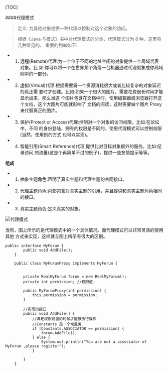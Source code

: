 [TOC]

####代理模式


>定义:  为其他对象提供一种代理以控制对这个对象的访问。

>根据《Java 与模式》书中对代理模式的分类，代理模式分为 8 种，这里将几种常见的、 重要的列举如下:
>- 1) 远程(Remote)代理:为一个位于不同的地址空间的对象提供一个局域代表对象。比 如:你可以将一个在世界某个角落一台机器通过代理假象成你局域网中的一部分。- 2) 虚拟(Virtual)代理:根据需要将一个资源消耗很大或者比较复杂的对象延迟的真正需 要时才创建。比如:如果一个很大的图片，需要花费很长时间才能显示出来，那么当这 个图片包含在文档中时，使用编辑器或浏览器打开这个文档，这个大图片可能就影响了 文档的阅读，这时需要做个图片 Proxy 来代替真正的图片。- 3) 保护(Protect or Access)代理:控制对一个对象的访问权限。比如:在论坛中，不同 的身份登陆，拥有的权限是不同的，使用代理模式可以控制权限(当然，使用别的方式 也可以实现)。- 4) 智能引用(Smart Reference)代理:提供比对目标对象额外的服务。比如:纪录访问 的流量(这是个再简单不过的例子)，提供一些友情提示等等。

**组成**

- 1) 抽象主题角色:声明了真实主题和代理主题的共同接口。- 2) 代理主题角色:内部包含对真实主题的引用，并且提供和真实主题角色相同的接口。- 3) 真实主题角色:定义真实的对象。

![代理模式]()

当然，图上所示的是代理模式中的一个具体情况。而代理模式可以非常灵活的使用其他 方式来实现，这样就与图上所示有很大的区别。

```
public interface MyForum {
        public void AddFile();
    }

    public class MyForumProxy implements MyForum {


        private RealMyForum forum = new RealMyForum();
        private int permission; //权限值

        public MyForumProxy(int permission) {
            this.permission = permission;
        }

        //实现的接口
        public void AddFile() {
            //满足权限设置的时候才能够执行操作
            //Constants 是一个常量类 
            if (Constants.ASSOCIATOR == permission) {
                forum.AddFile();
            } else {
                System.out.println("You are not a associator of MyForum ,please registe!");
            }

        }
    }
```

